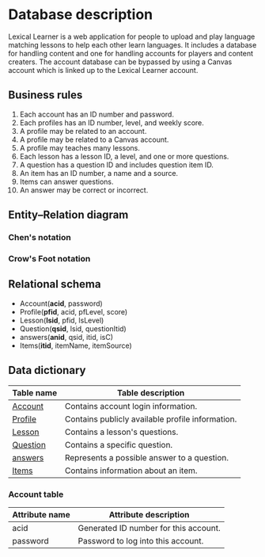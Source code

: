 # Database description

Lexical Learner
is a web application for people to upload and play language matching lessons to help each other learn languages.  It
includes a database for handling content and one for handling accounts for players and content creaters.
The account database can be bypassed by using a Canvas account which is linked up to the Lexical Learner account.

## Business rules

1. Each account has an ID number and password.
1. Each profiles has an ID number, level, and weekly score.
1. A profile may be related to an account.
1. A profile may be related to a Canvas account.
1. A profile may teaches many lessons.
1. Each lesson has a lesson ID, a level, and one or more questions.
1. A question has a question ID and includes question item ID.
1. An item has an ID number, a name and a source.
1. Items can answer questions.
1. An answer may be correct or incorrect.

## Entity&ndash;Relation diagram

### Chen's notation

### Crow's Foot notation

## Relational schema

- Account(__acid__, password)
- Profile(__pfid__, acid, pfLevel, score)
- Lesson(__lsid__, pfid, lsLevel)
- Question(__qsid__, lsid, questionItid)
- answers(__anid__, qsid, itid, isC)
- Items(__itid__, itemName, itemSource)

## Data dictionary

Table name                  | Table description
----------------------------|-------------------------------------------------
[Account](#account-table)   | Contains account login information.
[Profile](#profile-table)   | Contains publicly available profile information.
[Lesson](#lesson-table)     | Contains a lesson's questions.
[Question](#question-table) | Contains a specific question.
[answers](#answers-table)   | Represents a possible answer to a question.
[Items](#items-table)       | Contains information about an item.

### Account table

Attribute name | Attribute description
---------------|--------------------------------------
acid           | Generated ID number for this account.
password       | Password to log into this account.
